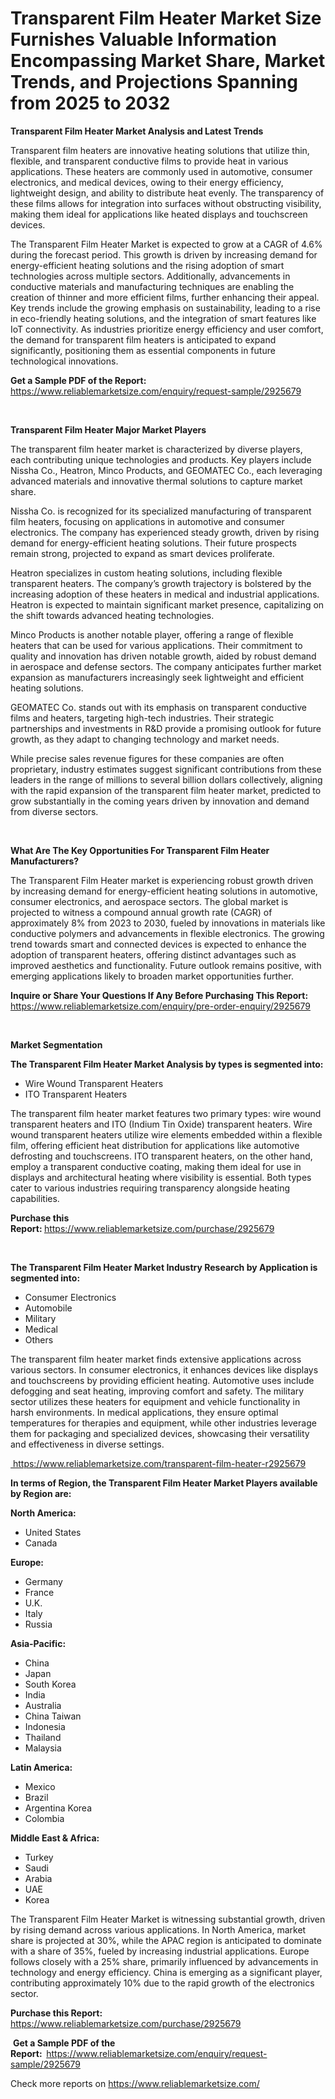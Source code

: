 <p><h1>Transparent Film Heater Market Size Furnishes Valuable Information Encompassing Market Share, Market Trends, and Projections Spanning from 2025 to 2032</h1></p><p><strong>Transparent Film Heater Market Analysis and Latest Trends</strong></p>
<p><p>Transparent film heaters are innovative heating solutions that utilize thin, flexible, and transparent conductive films to provide heat in various applications. These heaters are commonly used in automotive, consumer electronics, and medical devices, owing to their energy efficiency, lightweight design, and ability to distribute heat evenly. The transparency of these films allows for integration into surfaces without obstructing visibility, making them ideal for applications like heated displays and touchscreen devices.</p><p>The Transparent Film Heater Market is expected to grow at a CAGR of 4.6% during the forecast period. This growth is driven by increasing demand for energy-efficient heating solutions and the rising adoption of smart technologies across multiple sectors. Additionally, advancements in conductive materials and manufacturing techniques are enabling the creation of thinner and more efficient films, further enhancing their appeal. Key trends include the growing emphasis on sustainability, leading to a rise in eco-friendly heating solutions, and the integration of smart features like IoT connectivity. As industries prioritize energy efficiency and user comfort, the demand for transparent film heaters is anticipated to expand significantly, positioning them as essential components in future technological innovations.</p></p>
<p><strong>Get a Sample PDF of the Report:&nbsp;</strong> <a href="https://www.reliablemarketsize.com/enquiry/request-sample/2925679?utm_campaign=2773&utm_medium=2&utm_source=Github&utm_content=ia&utm_term=12032025&utm_id=transparent-film-heater">https://www.reliablemarketsize.com/enquiry/request-sample/2925679</a></p>
<p>&nbsp;</p>
<p><strong>Transparent Film Heater Major Market Players</strong></p>
<p><p>The transparent film heater market is characterized by diverse players, each contributing unique technologies and products. Key players include Nissha Co., Heatron, Minco Products, and GEOMATEC Co., each leveraging advanced materials and innovative thermal solutions to capture market share.</p><p>Nissha Co. is recognized for its specialized manufacturing of transparent film heaters, focusing on applications in automotive and consumer electronics. The company has experienced steady growth, driven by rising demand for energy-efficient heating solutions. Their future prospects remain strong, projected to expand as smart devices proliferate.</p><p>Heatron specializes in custom heating solutions, including flexible transparent heaters. The company’s growth trajectory is bolstered by the increasing adoption of these heaters in medical and industrial applications. Heatron is expected to maintain significant market presence, capitalizing on the shift towards advanced heating technologies.</p><p>Minco Products is another notable player, offering a range of flexible heaters that can be used for various applications. Their commitment to quality and innovation has driven notable growth, aided by robust demand in aerospace and defense sectors. The company anticipates further market expansion as manufacturers increasingly seek lightweight and efficient heating solutions.</p><p>GEOMATEC Co. stands out with its emphasis on transparent conductive films and heaters, targeting high-tech industries. Their strategic partnerships and investments in R&D provide a promising outlook for future growth, as they adapt to changing technology and market needs.</p><p>While precise sales revenue figures for these companies are often proprietary, industry estimates suggest significant contributions from these leaders in the range of millions to several billion dollars collectively, aligning with the rapid expansion of the transparent film heater market, predicted to grow substantially in the coming years driven by innovation and demand from diverse sectors.</p></p>
<p>&nbsp;</p>
<p><strong>What Are The Key Opportunities For Transparent Film Heater Manufacturers?</strong></p>
<p><p>The Transparent Film Heater market is experiencing robust growth driven by increasing demand for energy-efficient heating solutions in automotive, consumer electronics, and aerospace sectors. The global market is projected to witness a compound annual growth rate (CAGR) of approximately 8% from 2023 to 2030, fueled by innovations in materials like conductive polymers and advancements in flexible electronics. The growing trend towards smart and connected devices is expected to enhance the adoption of transparent heaters, offering distinct advantages such as improved aesthetics and functionality. Future outlook remains positive, with emerging applications likely to broaden market opportunities further.</p></p>
<p><strong>Inquire or Share Your Questions If Any Before Purchasing This Report:</strong> <a href="https://www.reliablemarketsize.com/enquiry/pre-order-enquiry/2925679?utm_campaign=2773&utm_medium=2&utm_source=Github&utm_content=ia&utm_term=12032025&utm_id=transparent-film-heater">https://www.reliablemarketsize.com/enquiry/pre-order-enquiry/2925679</a></p>
<p>&nbsp;</p>
<p><strong>Market Segmentation</strong></p>
<p><strong>The Transparent Film Heater Market Analysis by types is segmented into:</strong></p>
<p><ul><li>Wire Wound Transparent Heaters</li><li>ITO Transparent Heaters</li></ul></p>
<p><p>The transparent film heater market features two primary types: wire wound transparent heaters and ITO (Indium Tin Oxide) transparent heaters. Wire wound transparent heaters utilize wire elements embedded within a flexible film, offering efficient heat distribution for applications like automotive defrosting and touchscreens. ITO transparent heaters, on the other hand, employ a transparent conductive coating, making them ideal for use in displays and architectural heating where visibility is essential. Both types cater to various industries requiring transparency alongside heating capabilities.</p></p>
<p><strong>Purchase this Report:&nbsp;</strong><a href="https://www.reliablemarketsize.com/purchase/2925679?utm_campaign=2773&utm_medium=2&utm_source=Github&utm_content=ia&utm_term=12032025&utm_id=transparent-film-heater">https://www.reliablemarketsize.com/purchase/2925679</a></p>
<p>&nbsp;</p>
<p><strong>The Transparent Film Heater Market Industry Research by Application is segmented into:</strong></p>
<p><ul><li>Consumer Electronics</li><li>Automobile</li><li>Military</li><li>Medical</li><li>Others</li></ul></p>
<p><p>The transparent film heater market finds extensive applications across various sectors. In consumer electronics, it enhances devices like displays and touchscreens by providing efficient heating. Automotive uses include defogging and seat heating, improving comfort and safety. The military sector utilizes these heaters for equipment and vehicle functionality in harsh environments. In medical applications, they ensure optimal temperatures for therapies and equipment, while other industries leverage them for packaging and specialized devices, showcasing their versatility and effectiveness in diverse settings.</p></p>
<p><a href="https://www.reliablemarketsize.com/transparent-film-heater-r2925679?utm_campaign=2773&utm_medium=2&utm_source=Github&utm_content=ia&utm_term=12032025&utm_id=transparent-film-heater">&nbsp;https://www.reliablemarketsize.com/transparent-film-heater-r2925679</a></p>
<p><strong>In terms of Region, the Transparent Film Heater Market Players available by Region are:</strong></p>
<p>
    <p> <strong> North America: </strong>
        <ul>
            <li>United States</li>
            <li>Canada</li>
        </ul>
        </p> 
    <p> <strong> Europe: </strong>
        <ul>
            <li>Germany</li>
            <li>France</li>
            <li>U.K.</li>
            <li>Italy</li>
            <li>Russia</li>
        </ul>
        </p> 
    <p> <strong> Asia-Pacific: </strong>
        <ul>
            <li>China</li>
            <li>Japan</li>
            <li>South Korea</li>
            <li>India</li>
            <li>Australia</li>
            <li>China Taiwan</li>
            <li>Indonesia</li>
            <li>Thailand</li>
            <li>Malaysia</li>
        </ul>
        </p> 
    <p> <strong> Latin America: </strong>
        <ul>
            <li>Mexico</li>
            <li>Brazil</li>
            <li>Argentina Korea</li>
            <li>Colombia</li>
        </ul>
        </p> 
    <p> <strong> Middle East & Africa: </strong>
        <ul>
            <li>Turkey</li>
            <li>Saudi</li>
            <li>Arabia</li>
            <li>UAE</li>
            <li>Korea</li>
        </ul>
    </p>
    </p>
<p><p>The Transparent Film Heater Market is witnessing substantial growth, driven by rising demand across various applications. In North America, market share is projected at 30%, while the APAC region is anticipated to dominate with a share of 35%, fueled by increasing industrial applications. Europe follows closely with a 25% share, primarily influenced by advancements in technology and energy efficiency. China is emerging as a significant player, contributing approximately 10% due to the rapid growth of the electronics sector.</p></p>
<p><strong>Purchase this Report: </strong><a href="https://www.reliablemarketsize.com/purchase/2925679?utm_campaign=2773&utm_medium=2&utm_source=Github&utm_content=ia&utm_term=12032025&utm_id=transparent-film-heater">https://www.reliablemarketsize.com/purchase/2925679</a></p>
<p>&nbsp;<strong>Get a Sample PDF of the Report:&nbsp;&nbsp;</strong><a href="https://www.reliablemarketsize.com/enquiry/request-sample/2925679?utm_campaign=2773&utm_medium=2&utm_source=Github&utm_content=ia&utm_term=12032025&utm_id=transparent-film-heater">https://www.reliablemarketsize.com/enquiry/request-sample/2925679</a></p>
<p><strong></strong></p>
<p>Check more reports on <a href="https://www.reliablemarketsize.com/?utm_campaign=2773&utm_medium=2&utm_source=Github&utm_content=ia&utm_term=12032025&utm_id=transparent-film-heater">https://www.reliablemarketsize.com/</a></p>